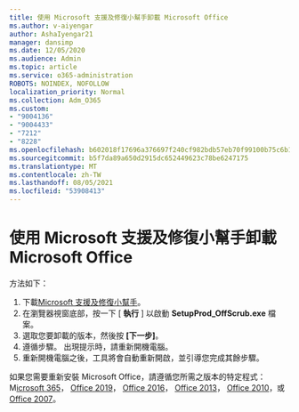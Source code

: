```yaml
---
title: 使用 Microsoft 支援及修復小幫手卸載 Microsoft Office
ms.author: v-aiyengar
author: AshaIyengar21
manager: dansimp
ms.date: 12/05/2020
ms.audience: Admin
ms.topic: article
ms.service: o365-administration
ROBOTS: NOINDEX, NOFOLLOW
localization_priority: Normal
ms.collection: Adm_O365
ms.custom:
- "9004136"
- "9004433"
- "7212"
- "8228"
ms.openlocfilehash: b602018f17696a376697f240cf982bdb57eb70f99100b75c6b15867ee135bb5d
ms.sourcegitcommit: b5f7da89a650d2915dc652449623c78be6247175
ms.translationtype: MT
ms.contentlocale: zh-TW
ms.lasthandoff: 08/05/2021
ms.locfileid: "53908413"
---
```

# <a name="use-microsoft-support-and-recovery-assistant-to-uninstall-microsoft-office"></a>使用 Microsoft 支援及修復小幫手卸載 Microsoft Office

方法如下：

1. 下載[Microsoft 支援及修復小幫手](https://go.microsoft.com/fwlink/?linkid=2139122)。
1. 在瀏覽器視窗底部，按一下 [ **執行** ] 以啟動 **SetupProd_OffScrub.exe** 檔案。
1. 選取您要卸載的版本，然後按 **[下一步]**。
1. 遵循步驟。 出現提示時，請重新開機電腦。
1. 重新開機電腦之後，工具將會自動重新開啟，並引導您完成其餘步驟。

如果您需要重新安裝 Microsoft Office，請遵循您所需之版本的特定程式： M[icrosoft 365](https://go.microsoft.com/fwlink/?linkid=2138843)， [Office 2019](https://go.microsoft.com/fwlink/?linkid=2138843)， [Office 2016](https://go.microsoft.com/fwlink/?linkid=2138919)， [Office 2013](https://go.microsoft.com/fwlink/?linkid=2138919)， [Office 2010](https://go.microsoft.com/fwlink/?linkid=2139237)，或[Office 2007](https://go.microsoft.com/fwlink/?linkid=2138644)。